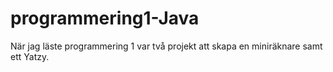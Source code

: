 # programmering1-Java

När jag läste programmering 1 var två projekt att skapa en miniräknare samt ett Yatzy.
